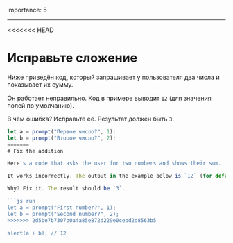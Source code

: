 importance: 5

---

<<<<<<< HEAD
# Исправьте сложение

Ниже приведён код, который запрашивает у пользователя два числа и показывает их сумму.

Он работает неправильно. Код в примере выводит `12` (для значения полей по умолчанию).

В чём ошибка? Исправьте её. Результат должен быть `3`.

```js run
let a = prompt("Первое число?", 1);
let b = prompt("Второе число?", 2);
=======
# Fix the addition

Here's a code that asks the user for two numbers and shows their sum.

It works incorrectly. The output in the example below is `12` (for default prompt values).

Why? Fix it. The result should be `3`.

```js run
let a = prompt("First number?", 1);
let b = prompt("Second number?", 2);
>>>>>>> 2d5be7b7307b0a4a85e872d229e0cebd2d8563b5

alert(a + b); // 12
```
